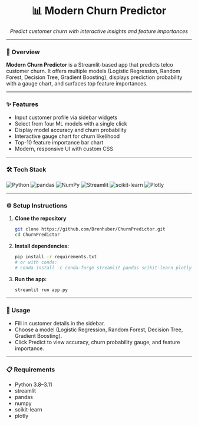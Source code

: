 <h1 align="center">📊 Modern Churn Predictor</h1>
<p align="center"><em>Predict customer churn with interactive insights and feature importances</em></p>

---

### 🚀 Overview

**Modern Churn Predictor** is a Streamlit-based app that predicts telco customer churn. It offers multiple models (Logistic Regression, Random Forest, Decision Tree, Gradient Boosting), displays prediction probability with a gauge chart, and surfaces top feature importances.

---

### ✨ Features

- Input customer profile via sidebar widgets  
- Select from four ML models with a single click  
- Display model accuracy and churn probability  
- Interactive gauge chart for churn likelihood  
- Top-10 feature importance bar chart  
- Modern, responsive UI with custom CSS  

---

### 🛠️ Tech Stack

![Python](https://img.shields.io/badge/Python-3.8%2B-blue?logo=python) ![pandas](https://img.shields.io/badge/pandas-Data%20Handling-purple?logo=pandas) ![NumPy](https://img.shields.io/badge/NumPy-Numerical%20Computing-blue?logo=numpy) ![Streamlit](https://img.shields.io/badge/Streamlit-UI-red?logo=streamlit) ![scikit-learn](https://img.shields.io/badge/scikit--learn-ML-blue?logo=scikit-learn) ![Plotly](https://img.shields.io/badge/Plotly-Interactive%20Charts-orange?logo=plotly)

---

### ⚙️ Setup Instructions

1. **Clone the repository**
   ```bash
   git clone https://github.com/Brenhuber/ChurnPredictor.git
   cd ChurnPredictor
   ```
2. **Install dependencies:**
   ```bash
   pip install -r requirements.txt
   # or with conda:
   # conda install -c conda-forge streamlit pandas scikit-learn plotly numpy
   ```
3. **Run the app:**
   ```bash
   streamlit run app.py
   ```
   
---

### 🧭 Usage

- Fill in customer details in the sidebar.
- Choose a model (Logistic Regression, Random Forest, Decision Tree, Gradient Boosting).
- Click Predict to view accuracy, churn probability gauge, and feature importance.

---

### 📋 Requirements

- Python 3.8–3.11
- streamlit
- pandas
- numpy
- scikit-learn
- plotly
